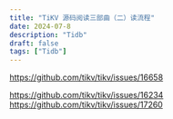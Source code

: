 ```yaml
---
title: "TiKV 源码阅读三部曲（二）读流程"
date: 2024-07-8
description: "Tidb"
draft: false
tags: ["Tidb"] 
---
```






https://github.com/tikv/tikv/issues/16658

https://github.com/tikv/tikv/issues/16234
https://github.com/tikv/tikv/issues/17260

